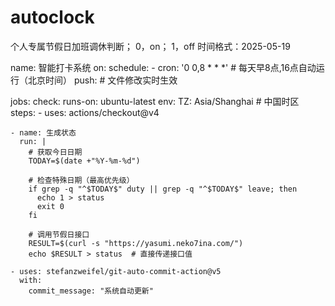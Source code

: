 # autoclock
个人专属节假日加班调休判断；
0，on；
1，off
时间格式：2025-05-19

name: 智能打卡系统
on: 
  schedule: 
    - cron: '0 0,8 * * *'  # 每天早8点,16点自动运行（北京时间）
  push:                   # 文件修改实时生效

jobs:
  check:
    runs-on: ubuntu-latest
    env:
      TZ: Asia/Shanghai   # 中国时区
    steps:
    - uses: actions/checkout@v4
    
    - name: 生成状态
      run: |
        # 获取今日日期
        TODAY=$(date +"%Y-%m-%d")
        
        # 检查特殊日期（最高优先级）
        if grep -q "^$TODAY$" duty || grep -q "^$TODAY$" leave; then
          echo 1 > status
          exit 0
        fi

        # 调用节假日接口
        RESULT=$(curl -s "https://yasumi.neko7ina.com/")
        echo $RESULT > status  # 直接传递接口值

    - uses: stefanzweifel/git-auto-commit-action@v5
      with:
        commit_message: "系统自动更新"
